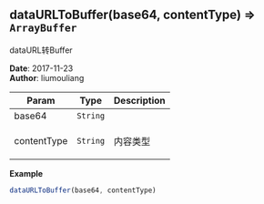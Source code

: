 ## dataURLToBuffer(base64, contentType) ⇒ <code>ArrayBuffer</code>
<p>dataURL转Buffer</p>

**Date**: 2017-11-23  
**Author**: liumouliang  

| Param | Type | Description |
| --- | --- | --- |
| base64 | <code>String</code> |  |
| contentType | <code>String</code> | <p>内容类型</p> |

**Example**  
```javascript
dataURLToBuffer(base64, contentType)
```
